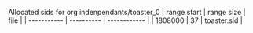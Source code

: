Allocated sids for org indenpendants/toaster_0
| range start | range size | file |
| ----------- | ---------- | ------------ |
| 1808000 | 37 | toaster.sid |
